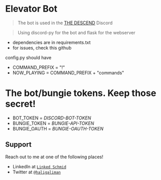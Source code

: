 # Elevator Bot

> The bot is used in the <a href="https://www.bungie.net/en/ClanV2?groupid=4107840">THE DESCEND</a> Discord

> Using discord-py for the bot and flask for the webserver

- dependencies are in requirements.txt
- for issues, check this github

config.py should have

- COMMAND_PREFIX = "!"
- NOW_PLAYING = COMMAND_PREFIX + "commands"
# The bot/bungie tokens. Keep those secret!
- BOT_TOKEN = *DISCORD-BOT-TOKEN*
- BUNGIE_TOKEN = *BUNGIE-API-TOKEN*
- BUNGIE_OAUTH = *BUNGIE-OAUTH-TOKEN*


## Support

Reach out to me at one of the following places!

- LinkedIn at <a href="https://www.linkedin.com/in/lukas-schmid-9b9711179/" target="_blank">`Linked Schmid`</a>
- Twitter at <a href="http://twitter.com/haligaliman" target="_blank">`@haligaliman`</a>